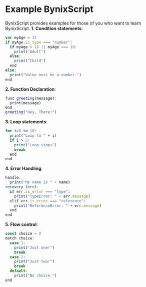 # Example BynixScript
BynixScript provides examples for those of you who want to learn BynixScript.
**1. Condition statements**:
```javascript
var myAge = 12
if myAge.is_type === "number":
  if myAge > 18 || myAge === 18:
    print("Adult")
  else:
    print("Child")
  end
else:
  print("Value must be a number.")
end
```
**2. Function Declaration**:
```javascript
func greeting(message):
  print(message)
end
greeting("Hey, There!")
```
**3. Loop statements**:
```javascript
for i=0 to 10:
  print("Loop to " + i)
  if i > 5:
    print("Loop stops")
    break
  end
end
```
**4. Error Handling**:
```javascript
handle:
  print("My name is " + name)
recovery (err):
  if err.is_error === "type":
    print("TypeError: " + err.message)
  elif err.is_error === "reference":
    print("ReferenceError: " + err.message)
  end
end
```
**5. Flow control**:
```javascript
const choice = 0
match choice:
  case 1:
    print("Just one!")
    break
  case 2:
    print("Just two!")
    break
  default:
    print("No choice.")
end
```